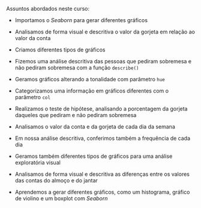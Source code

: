 Assuntos abordados neste curso:

- Importamos o *Seaborn* para gerar diferentes gráficos

- Analisamos de forma visual e descritiva o valor da gorjeta em relação ao valor da conta

- Criamos diferentes tipos de gráficos

- Fizemos uma análise descritiva das pessoas que pediram sobremesa e não pediram sobremesa com a função `describe()`

- Geramos gráficos alterando a tonalidade com parâmetro `hue`

- Categorizamos uma informação em gráficos diferentes com o parâmetro `col`

- Realizamos o teste de hipótese, analisando a porcentagem da gorjeta daqueles que pediram e não pediram sobremesa

- Analisamos o valor da conta e da gorjeta de cada dia da semana

- Em nossa análise descritiva, conferimos também a frequência de cada dia

- Geramos também diferentes tipos de gráficos para uma análise exploratória visual

- Analisamos de forma visual e descritiva as diferenças entre os valores das contas do almoço e do jantar

- Aprendemos a gerar diferentes gráficos, como um histograma, gráfico de violino e um boxplot com *Seaborn* 
